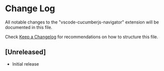 # Change Log

All notable changes to the "vscode-cucumberjs-navigator" extension will be documented in this file.

Check [Keep a Changelog](http://keepachangelog.com/) for recommendations on how to structure this file.

## [Unreleased]

- Initial release